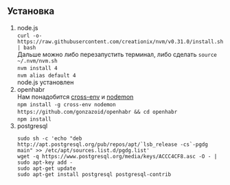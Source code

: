 ## Установка
1. node.js  
`curl -o- https://raw.githubusercontent.com/creationix/nvm/v0.31.0/install.sh | bash`  
Дальше можно либо перезапустить терминал, либо сделать `source ~/.nvm/nvm.sh`  
`nvm install 4`  
`nvm alias default 4`  
node.js установлен
2. openhabr  
Нам понадобится [cross-env](https://github.com/kentcdodds/cross-env) и [nodemon](https://github.com/remy/nodemon)  
`npm install -g cross-env nodemon`  
`https://github.com/gonzazoid/openhabr && cd openhabr`  
`npm install`
3. postgresql  
    ```
    sudo sh -c 'echo "deb http://apt.postgresql.org/pub/repos/apt/`lsb_release -cs`-pgdg main" >> /etc/apt/sources.list.d/pgdg.list'  
    wget -q https://www.postgresql.org/media/keys/ACCC4CF8.asc -O - | sudo apt-key add -  
    sudo apt-get update  
    sudo apt-get install postgresql postgresql-contrib  
    ```
